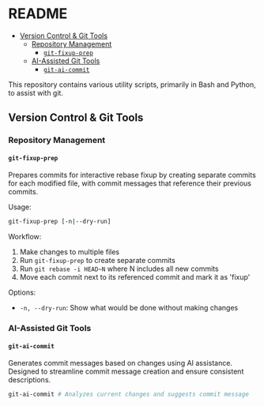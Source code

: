 # README

- [Version Control \& Git Tools](#version-control--git-tools)
  - [Repository Management](#repository-management)
    - [`git-fixup-prep`](#git-fixup-prep)
  - [AI-Assisted Git Tools](#ai-assisted-git-tools)
    - [`git-ai-commit`](#git-ai-commit)

This repository contains various utility scripts, primarily in Bash and Python, to assist with git.

## Version Control & Git Tools

### Repository Management

#### `git-fixup-prep`
Prepares commits for interactive rebase fixup by creating separate commits for each modified file, with commit messages that reference their previous commits.

Usage:
```bash
git-fixup-prep [-n|--dry-run]
```

Workflow:
1. Make changes to multiple files
2. Run `git-fixup-prep` to create separate commits
3. Run `git rebase -i HEAD~N` where N includes all new commits
4. Move each commit next to its referenced commit and mark it as 'fixup'

Options:
- `-n, --dry-run`: Show what would be done without making changes

### AI-Assisted Git Tools

#### `git-ai-commit`
Generates commit messages based on changes using AI assistance. Designed to streamline commit message creation and ensure consistent descriptions.

```bash
git-ai-commit # Analyzes current changes and suggests commit message
```

